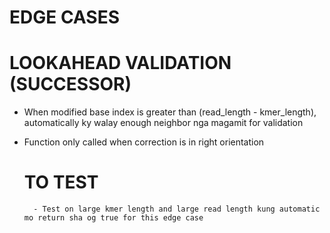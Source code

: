 # EDGE CASES

# LOOKAHEAD VALIDATION (SUCCESSOR)
- When modified base index is greater than (read_length - kmer_length), automatically ky walay enough neighbor nga magamit for validation
- Function only called when correction is in right orientation

    # TO TEST
        - Test on large kmer length and large read length kung automatic mo return sha og true for this edge case
